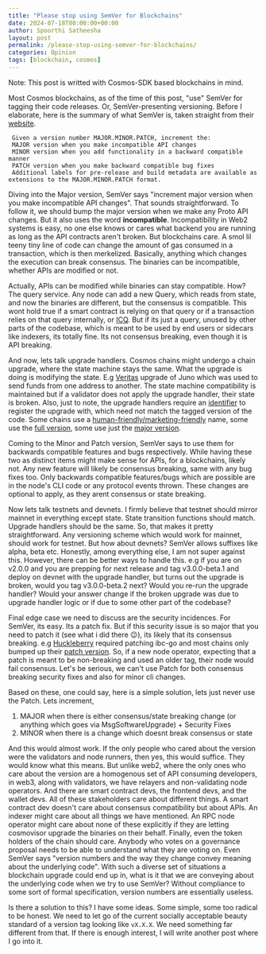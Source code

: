 ```yaml
---
title: "Please stop using SemVer for Blockchains"
date: 2024-07-18T00:00:00+00:00
author: Spoorthi Satheesha
layout: post
permalink: /please-stop-using-semver-for-blockchains/
categories: Opinion
tags: [blockchain, cosmos]
---
```


Note: This post is writted with Cosmos-SDK based blockchains in mind.

Most Cosmos blockchains, as of the time of this post, "use" SemVer for tagging their code releases. Or, SemVer-presenting versioning.
Before I elaborate, here is the summary of what SemVer is, taken straight from their [website](https://semver.org/).

```
 Given a version number MAJOR.MINOR.PATCH, increment the:
 MAJOR version when you make incompatible API changes
 MINOR version when you add functionality in a backward compatible manner
 PATCH version when you make backward compatible bug fixes
 Additional labels for pre-release and build metadata are available as extensions to the MAJOR.MINOR.PATCH format.
```

Diving into the Major version, SemVer says "increment major version when you make incompatible API changes". That sounds straightforward. To follow it, we should bump the major version when we make any Proto API changes. But it also uses the word **incompatible**. Incompatibility in Web2 systems is easy, no one else knows or cares what backend you are running as long as the API contracts aren't broken. But blockchains care. A smol lil teeny tiny line of code can change the amount of gas consumed in a transaction, which is then merkelized. Basically, anything which changes the execution can break consensus. The binaries can be incompatible, whether APIs are modified or not. 

Actually, APIs can be modified while binaries can stay compatible. How? The query service. Any node can add a new Query, which reads from state, and now the binaries are different, but the consensus is compatible. This wont hold true if a smart contract is relying on that query or if a transaction relies on that query internally, or [ICQ](https://github.com/cosmos/ibc/tree/main/spec/app/ics-031-crosschain-queries). But if its just a query, unused by other parts of the codebase, which is meant to be used by end users or sidecars like indexers, its totally fine. Its not consensus breaking, even though it is API breaking.

And now, lets talk upgrade handlers. Cosmos chains might undergo a chain upgrade, where the state machine stays the same. What the upgrade is doing is modifying the state. E.g [Veritas](https://github.com/CosmosContracts/juno/blob/v5.0.1/app/upgrade/upgrade_handler.go) upgrade of Juno which was used to send funds from one address to another. The state machine compatibility is maintained but if a validator does not apply the upgrade handler, their state is broken. Also, just to note, the upgrade handlers require an [identifier](https://github.com/cosmos/cosmos-sdk/blob/v0.47.5/proto/cosmos/upgrade/v1beta1/upgrade.proto#L26) to register the upgrade with, which need not match the tagged version of the code. Some chains use a [human-friendly/marketing-friendly](https://github.com/noble-assets/noble/blob/v4.1.3/app/upgrades/fusion/constants.go#L4) name, some use the [full version](https://github.com/archway-network/archway/blob/main/app/upgrades/4_0_2/upgrades.go#L16), some use just the [major version](https://github.com/CosmosContracts/juno/blob/main/app/upgrades/v10/constants.go#L13).


Coming to the Minor and Patch version, SemVer says to use them for backwards compatible features and bugs respectively. While having these two as distinct items might make sense for APIs, for a blockchains, likely not. Any new feature will likely be consensus breaking, same with any bug fixes too. Only backwards compatible features/bugs which are possible are in the node's CLI code or any protocol events thrown. These changes are optional to apply, as they arent consensus or state breaking. 

Now lets talk testnets and devnets. I firmly believe that testnet should mirror mainnet in everything except state. State transition functions should match. Upgrade handlers should be the same. So, that makes it pretty straightforward. Any versioning scheme which would work for mainnet, should work for testnet.
But how about devnets? SemVer allows suffixes like alpha, beta etc. Honestly, among everything else, I am not super against this. However, there can be better ways to handle this. e.g if you are on v2.0.0 and you are prepping for next release and tag v3.0.0-beta.1 and deploy on devnet with the upgrade handler, but turns out the upgrade is broken, would you tag v3.0.0-beta.2 next? Would you re-run the upgrade handler? Would your answer change if the broken upgrade was due to upgrade handler logic or if due to some other part of the codebase? 

Final edge case we need to discuss are the security incidences. For SemVer, its easy. Its a patch fix. But if this security issue is so major that you need to patch it (see what i did there 😉), its likely that its consensus breaking. e.g [Huckleberry](https://forum.cosmos.network/t/ibc-security-advisory-huckleberry/10731) required patching ibc-go and most chains only bumped up their [patch version](https://github.com/osmosis-labs/osmosis/releases/tag/v15.1.2). So, if a new node operator, expecting that a patch is meant to be non-breaking and used an older tag, their node would fail consensus. Let's be serious, we can't use Patch for both consensus breaking security fixes and also for minor cli changes. 

Based on these, one could say, here is a simple solution, lets just never use the Patch. Lets increment,
1. MAJOR when there is either consensus/state breaking change (or anything which goes via MsgSoftwareUpgrade) + Security Fixes
2. MINOR when there is a change which doesnt break consensus or state

And this would almost work. If the only people who cared about the version were the validators and node runners, then yes, this would suffice. They would know what this means. But unlike web2, where the only ones who care about the version are a homogenous set of API consuming developers, in web3, along with validators, we have relayers and non-validating node operators. And there are smart contract devs, the frontend devs, and the wallet devs. All of these stakeholders care about different things. A smart contract dev doesn't care about consensus compatibility but about APIs. An indexer might care about all things we have mentioned. An RPC node operator might care about none of these explicitly if they are letting cosmovisor upgrade the binaries on their behalf. Finally, even the token holders of the chain should care. Anybody who votes on a governance proposal needs to be able to understand what they are voting on. Even SemVer says "version numbers and the way they change convey meaning about the underlying code". With such a diverse set of situations a blockchain upgrade could end up in, what is it that we are conveying about the underlying code when we try to use SemVer? Without compliance to some sort of formal specification, version numbers are essentially useless.

Is there a solution to this? I have some ideas. Some simple, some too radical to be honest. We need to let go of the current socially acceptable beauty standard of a version tag looking like `vX.X.X`. We need something far different from that. If there is enough interest, I will write another post where I go into it.
